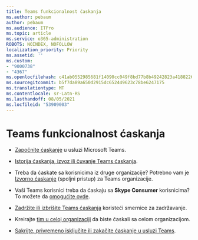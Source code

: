 ```yaml
---
title: Teams funkcionalnost ćaskanja
ms.author: pebaum
author: pebaum
ms.audience: ITPro
ms.topic: article
ms.service: o365-administration
ROBOTS: NOINDEX, NOFOLLOW
localization_priority: Priority
ms.assetid: ''
ms.custom:
- "9000738"
- "4367"
ms.openlocfilehash: c41ab0552985681f14090cc049f8bd77b8b49242823a418822674cd21dea0f77
ms.sourcegitcommit: b5f7da89a650d2915dc652449623c78be6247175
ms.translationtype: MT
ms.contentlocale: sr-Latn-RS
ms.lasthandoff: 08/05/2021
ms.locfileid: "53909003"
---
```

# <a name="teams-chat-functionality"></a>Teams funkcionalnost ćaskanja

- [Započnite ćaskanje](https://support.office.com/article/start-a-chat-in-teams-0c71b32b-c050-4930-a887-5afbe742b3d8) u usluzi Microsoft Teams.

- [Istorija ćaskanja, izvoz ili čuvanje Teams ćaskanja](https://docs.microsoft.com/alchemyinsights/chat-history-in-microsoft-teams).

- Treba da ćaskate sa korisnicima iz druge organizacije? Potrebno vam je [Izvorno ćaskanje](https://docs.microsoft.com/microsoftteams/native-chat-for-external-users) (spoljni pristup) za Teams organizacije.

- Vaši Teams korisnici treba da ćaskaju sa **Skype Consumer** korisnicima? To možete da [omogućite ovde](https://docs.microsoft.com/microsoftteams/manage-external-access#step-1---enable-your-organization-to-communicate-with-another-teams-organization). 

- [Zadržite ili izbrišite Teams ćaskanja](https://docs.microsoft.com/microsoftteams/retention-policies) koristeći smernice za zadržavanje.

- Kreirajte [tim u celoj organizaciji](https://docs.microsoft.com/microsoftteams/create-an-org-wide-team) da biste ćaskali sa celom organizacijom.

- [Sakrijte, privremeno isključite ili zakačite ćaskanje u usluzi Teams](https://support.office.com/article/hide-mute-or-pin-a-chat-in-teams-9aee02ef-713d-495b-8a73-9762d8e4b066).
